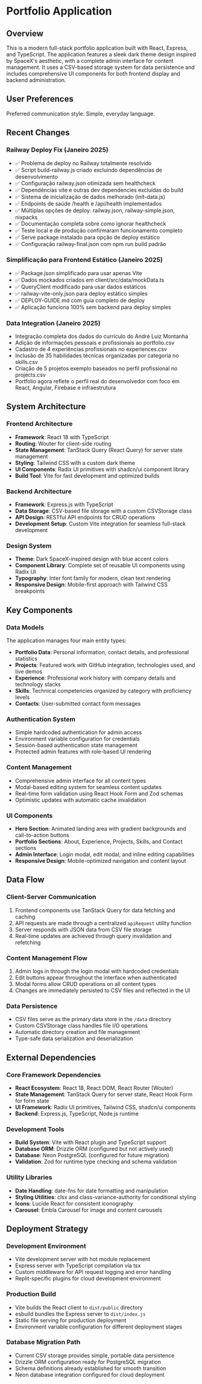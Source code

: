 # Portfolio Application

## Overview

This is a modern full-stack portfolio application built with React, Express, and TypeScript. The application features a sleek dark theme design inspired by SpaceX's aesthetic, with a complete admin interface for content management. It uses a CSV-based storage system for data persistence and includes comprehensive UI components for both frontend display and backend administration.

## User Preferences

Preferred communication style: Simple, everyday language.

## Recent Changes

### Railway Deploy Fix (Janeiro 2025)
- ✅ Problema de deploy no Railway totalmente resolvido
- ✅ Script build-railway.js criado excluindo dependências de desenvolvimento
- ✅ Configuração railway.json otimizada sem healthcheck
- ✅ Dependências vite e outras dev dependencies excluídas do build
- ✅ Sistema de inicialização de dados melhorado (init-data.js)
- ✅ Endpoints de saúde /health e /api/health implementados
- ✅ Múltiplas opções de deploy: railway.json, railway-simple.json, nixpacks
- ✅ Documentação completa sobre como ignorar healthcheck
- ✅ Teste local e de produção confirmaram funcionamento completo
- ✅ Serve package instalado para opção de deploy estático
- ✅ Configuração railway-final.json com npm run build padrão

### Simplificação para Frontend Estático (Janeiro 2025)
- ✅ Package.json simplificado para usar apenas Vite
- ✅ Dados mockados criados em client/src/data/mockData.ts
- ✅ QueryClient modificado para usar dados estáticos
- ✅ railway-vite-only.json para deploy estático simples
- ✅ DEPLOY-GUIDE.md com guia completo de deploy
- ✅ Aplicação funciona 100% sem backend para deploy simples

### Data Integration (Janeiro 2025)
- Integração completa dos dados do currículo do André Luiz Montanha
- Adição de informações pessoais e profissionais ao portfolio.csv
- Cadastro de 4 experiências profissionais no experiences.csv
- Inclusão de 35 habilidades técnicas organizadas por categoria no skills.csv
- Criação de 5 projetos exemplo baseados no perfil profissional no projects.csv
- Portfolio agora reflete o perfil real do desenvolvedor com foco em React, Angular, Firebase e infraestrutura

## System Architecture

### Frontend Architecture
- **Framework**: React 18 with TypeScript
- **Routing**: Wouter for client-side routing
- **State Management**: TanStack Query (React Query) for server state management
- **Styling**: Tailwind CSS with a custom dark theme
- **UI Components**: Radix UI primitives with shadcn/ui component library
- **Build Tool**: Vite for fast development and optimized builds

### Backend Architecture
- **Framework**: Express.js with TypeScript
- **Data Storage**: CSV-based file storage with a custom CSVStorage class
- **API Design**: RESTful API endpoints for CRUD operations
- **Development Setup**: Custom Vite integration for seamless full-stack development

### Design System
- **Theme**: Dark SpaceX-inspired design with blue accent colors
- **Component Library**: Complete set of reusable UI components using Radix UI
- **Typography**: Inter font family for modern, clean text rendering
- **Responsive Design**: Mobile-first approach with Tailwind CSS breakpoints

## Key Components

### Data Models
The application manages four main entity types:
- **Portfolio Data**: Personal information, contact details, and professional statistics
- **Projects**: Featured work with GitHub integration, technologies used, and live demos
- **Experience**: Professional work history with company details and technology stacks
- **Skills**: Technical competencies organized by category with proficiency levels
- **Contacts**: User-submitted contact form messages

### Authentication System
- Simple hardcoded authentication for admin access
- Environment variable configuration for credentials
- Session-based authentication state management
- Protected admin features with role-based UI rendering

### Content Management
- Comprehensive admin interface for all content types
- Modal-based editing system for seamless content updates
- Real-time form validation using React Hook Form and Zod schemas
- Optimistic updates with automatic cache invalidation

### UI Components
- **Hero Section**: Animated landing area with gradient backgrounds and call-to-action buttons
- **Portfolio Sections**: About, Experience, Projects, Skills, and Contact sections
- **Admin Interface**: Login modal, edit modal, and inline editing capabilities
- **Responsive Design**: Mobile-optimized navigation and content layout

## Data Flow

### Client-Server Communication
1. Frontend components use TanStack Query for data fetching and caching
2. API requests are made through a centralized `apiRequest` utility function
3. Server responds with JSON data from CSV file storage
4. Real-time updates are achieved through query invalidation and refetching

### Content Management Flow
1. Admin logs in through the login modal with hardcoded credentials
2. Edit buttons appear throughout the interface when authenticated
3. Modal forms allow CRUD operations on all content types
4. Changes are immediately persisted to CSV files and reflected in the UI

### Data Persistence
- CSV files serve as the primary data store in the `/data` directory
- Custom CSVStorage class handles file I/O operations
- Automatic directory creation and file management
- Type-safe data serialization and deserialization

## External Dependencies

### Core Framework Dependencies
- **React Ecosystem**: React 18, React DOM, React Router (Wouter)
- **State Management**: TanStack Query for server state, React Hook Form for form state
- **UI Framework**: Radix UI primitives, Tailwind CSS, shadcn/ui components
- **Backend**: Express.js, TypeScript, Node.js runtime

### Development Tools
- **Build System**: Vite with React plugin and TypeScript support
- **Database ORM**: Drizzle ORM (configured but not actively used)
- **Database**: Neon PostgreSQL (configured for future migration)
- **Validation**: Zod for runtime type checking and schema validation

### Utility Libraries
- **Date Handling**: date-fns for date formatting and manipulation
- **Styling Utilities**: clsx and class-variance-authority for conditional styling
- **Icons**: Lucide React for consistent iconography
- **Carousel**: Embla Carousel for image and content carousels

## Deployment Strategy

### Development Environment
- Vite development server with hot module replacement
- Express server with TypeScript compilation via tsx
- Custom middleware for API request logging and error handling
- Replit-specific plugins for cloud development environment

### Production Build
- Vite builds the React client to `dist/public` directory
- esbuild bundles the Express server to `dist/index.js`
- Static file serving for production deployment
- Environment variable configuration for different deployment stages

### Database Migration Path
- Current CSV storage provides simple, portable data persistence
- Drizzle ORM configuration ready for PostgreSQL migration
- Schema definitions already established for smooth transition
- Neon database integration configured for cloud deployment